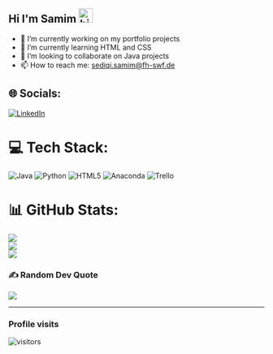 ## Hi I'm Samim <img src="https://user-images.githubusercontent.com/1303154/88677602-1635ba80-d120-11ea-84d8-d263ba5fc3c0.gif" width="28px" height="28px" alt="hi">
- 🔭 I’m currently working on my portfolio projects<br>
- 🌱 I’m currently learning HTML and CSS<br>
- 👯 I’m looking to collaborate on Java projects<br>
- 📫 How to reach me: sediqi.samim@fh-swf.de<br>


## 🌐 Socials:
[![LinkedIn](https://img.shields.io/badge/LinkedIn-%230077B5.svg?logo=linkedin&logoColor=white)](https://linkedin.com/in/samim-sediqi) 

# 💻 Tech Stack:
![Java](https://img.shields.io/badge/java-%23ED8B00.svg?style=for-the-badge&logo=java&logoColor=white) 
![Python](https://img.shields.io/badge/python-3670A0?style=for-the-badge&logo=python&logoColor=ffdd54) 
![HTML5](https://img.shields.io/badge/html5-%23E34F26.svg?style=for-the-badge&logo=html5&logoColor=white) 
![Anaconda](https://img.shields.io/badge/Anaconda-%2344A833.svg?style=for-the-badge&logo=anaconda&logoColor=white) 
![Trello](https://img.shields.io/badge/Trello-%23026AA7.svg?style=for-the-badge&logo=Trello&logoColor=white)
# 📊 GitHub Stats:
![](https://github-readme-stats.vercel.app/api?username=S-Sediqi&hide=prs,issues&theme=tokyonight&hide_border=false&include_all_commits=true&count_private=false)<br/>
![](https://github-readme-streak-stats.herokuapp.com/?user=S-Sediqi&theme=tokyonight&hide_border=false)<br/>
![](https://github-readme-stats.vercel.app/api/top-langs/?username=S-Sediqi&theme=tokyonight&hide_border=false&include_all_commits=true&count_private=false&layout=compact)

### ✍️ Random Dev Quote
![](https://quotes-github-readme.vercel.app/api?type=horizontal&theme=dark)

---
### Profile visits
![visitors](https://komarev.com/ghpvc/?username=S-Sediqi&color=blue)
